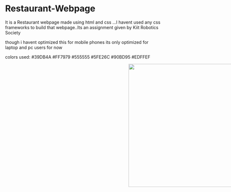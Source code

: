 # Restaurant-Webpage
It is a Restaurant webpage made using html and css ...I havent used any css frameworks to build that webpage..Its an assignment given by Kiit Robotics Society

though i havent optimized this for mobile phones its only optimized for laptop and pc users for now


colors used:
#39DB4A
#FF7979
#555555
#5FE26C
#90BD95
#EDFFEF

<img style="position: relative; left: 400px;" src="web/public/images/target/Resturent website (1).png" alt="" width="400px" >
